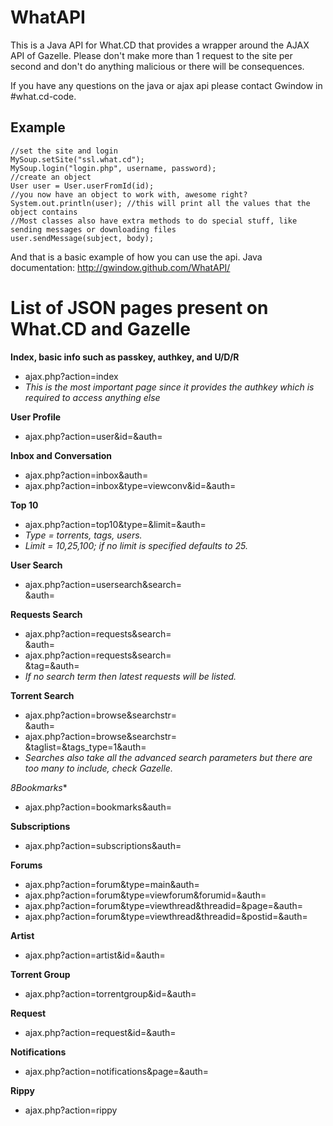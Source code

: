 WhatAPI
=======

This is a Java API for What.CD that provides a wrapper around the AJAX API of Gazelle. Please don't make more than 1 request to the site per second and don't do anything malicious or there will be consequences.  

If you have any questions on the java or ajax api please contact Gwindow in #what.cd-code.



Example
-------
    //set the site and login
    MySoup.setSite("ssl.what.cd");
    MySoup.login("login.php", username, password);
    //create an object
    User user = User.userFromId(id);
    //you now have an object to work with, awesome right?
    System.out.println(user); //this will print all the values that the object contains
    //Most classes also have extra methods to do special stuff, like sending messages or downloading files
    user.sendMessage(subject, body);
And that is a basic example of how you can use the api.
Java documentation: http://gwindow.github.com/WhatAPI/

List of JSON pages present on What.CD and Gazelle 
==================================================

**Index, basic info such as passkey, authkey, and U/D/R**
* ajax.php?action=index
* *This is the most important page since it provides the authkey which is required to access anything else*

**User Profile**
* ajax.php?action=user&id=<User ID>&auth=<Authkey>

**Inbox and Conversation**
* ajax.php?action=inbox&auth=<Authkey>
* ajax.php?action=inbox&type=viewconv&id=<Message Id>&auth=<Authkey>

**Top 10**
* ajax.php?action=top10&type=<Type>&limit=<Limit>&auth=<Authkey>
* *Type = torrents, tags, users.*
* *Limit = 10,25,100; if no limit is specified defaults to 25.*

**User Search**
* ajax.php?action=usersearch&search=<Search Term>&auth=<Authkey>

**Requests Search**
* ajax.php?action=requests&search=<Search Term>&auth=<AuthKey>
* ajax.php?action=requests&search=<Search Term>&tag=<Tags>&auth=<AuthKey>
* *If no search term then latest requests will be listed.*

**Torrent Search**
* ajax.php?action=browse&searchstr=<Search Term>&auth=<AuthKey>
* ajax.php?action=browse&searchstr=<Search Term>&taglist=<Tags>&tags_type=1&auth=<AuthKey>
* *Searches also take all the advanced search parameters but there are too many to include, check Gazelle.*

*8Bookmarks**
* ajax.php?action=bookmarks&auth=<AuthKey>

**Subscriptions**
* ajax.php?action=subscriptions&auth=<Authkey>

**Forums**
* ajax.php?action=forum&type=main&auth=<Authkey>
* ajax.php?action=forum&type=viewforum&forumid=<Forum Id>&auth=<Authkey>
* ajax.php?action=forum&type=viewthread&threadid=<Thread Id>&page=<Page>&auth=<Authkey>
* ajax.php?action=forum&type=viewthread&threadid=<Thread Id>&postid=<Post Id>&auth=<Authkey>

**Artist**
* ajax.php?action=artist&id=<Artist Id>&auth=<Authkey>

**Torrent Group**
* ajax.php?action=torrentgroup&id=<Torrent Group Id>&auth=<Authkey>

**Request**
* ajax.php?action=request&id=<Request Id>&auth=<Authkey>

**Notifications**
* ajax.php?action=notifications&page=<Page>&auth=<Authkey>

**Rippy**
* ajax.php?action=rippy
